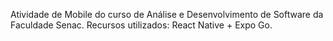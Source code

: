 Atividade de Mobile do curso de Análise e Desenvolvimento de Software da Faculdade Senac. Recursos utilizados: React Native + Expo Go.
